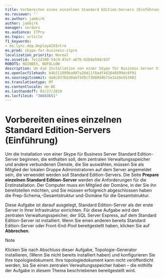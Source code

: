 ```yaml
---
title: Vorbereiten eines einzelnen Standard Edition-Servers (Einführung)
ms.reviewer: ''
ms.author: jambirk
author: jambirk
manager: serdars
ms.audience: ITPro
ms.topic: article
f1_keywords:
- ms.lync.dep.DeployAIOIntro
ms.prod: skype-for-business-itpro
localization_priority: Normal
ms.assetid: fe11d380-54c9-47e7-a676-02b9a59dc93f
ROBOTS: NOINDEX, NOFOLLOW
description: Um die Installation von einer Skype für Business Server Standard Edition-Server beginnen, die enthalten soll, dem zentralen Verwaltungsspeicher und andere verbundenen Dienste, die Sie auswählen, müssen Sie als Mitglied der lokalen Gruppe Administratoren auf dem Server angemeldet sein, die verwendet werden soll Standard Edition-Servers. Die Prepare einzelnen Standard Edition-Server-Seite werden die Anforderungen für die Erstinstallation. Der Computer muss ein Mitglied der Domäne, in der Sie ihn bereitstellen möchten, und Sie müssen erfolgreich abgeschlossen haben die Prep-Schema,-Gesamtstruktur und-Domäne für die Gesamtstruktur.
ms.openlocfilehash: b4b211899ba907a20d11f8adf4d2640599dc6f91
ms.sourcegitcommit: da8c037bb30abf5d5cf3b60d4b71e3a10e553402
ms.translationtype: MT
ms.contentlocale: de-DE
ms.lasthandoff: 03/27/2019
ms.locfileid: "30883651"
---
```

# <a name="prepare-single-standard-edition-server-intro"></a>Vorbereiten eines einzelnen Standard Edition-Servers (Einführung)
 
Um die Installation von einer Skype für Business Server Standard Edition-Server beginnen, die enthalten soll, dem zentralen Verwaltungsspeicher und andere verbundenen Dienste, die Sie auswählen, müssen Sie als Mitglied der lokalen Gruppe Administratoren auf dem Server angemeldet sein, die verwendet werden soll Standard Edition-Servers. Die Seite **Prepare einzelnen Standard Edition-Server** werden die Anforderungen für die Erstinstallation. Der Computer muss ein Mitglied der Domäne, in der Sie ihn bereitstellen möchten, und Sie müssen erfolgreich abgeschlossen haben die Prep-Schema,-Gesamtstruktur und-Domäne für die Gesamtstruktur.
  
Diese Aufgabe ist darauf ausgelegt, Standard Edition-Server als der erste Server in Ihrer Infrastruktur einrichten. Für diese Aufgabe wird den zentralen Verwaltungsspeicher, der SQL Server Express, auf dem Standard Edition-Server ist installiert. Wenn Sie einen anderen bereits Standard Edition-Server oder Front-End-Pool bereitgestellt haben, klicken Sie auf **Abbrechen**.
  
> [!NOTE]
> Klicken Sie nach Abschluss dieser Aufgabe, Topologie-Generator installieren, (Wenn Sie nicht bereits installiert haben) und konfigurieren Sie Ihre topologiedokument. Ihre topologiedokument kann nicht veröffentlicht werden, bis Sie einen zentralen Verwaltungsspeicher haben – die mithilfe der Aufgabe in diesem Thema beschriebenen bereitgestellt wird. 
  

